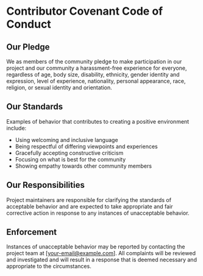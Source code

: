 # Contributor Covenant Code of Conduct

## Our Pledge

We as members of the community pledge to make participation in our project and our community a harassment-free experience for everyone, regardless of age, body size, disability, ethnicity, gender identity and expression, level of experience, nationality, personal appearance, race, religion, or sexual identity and orientation.

## Our Standards

Examples of behavior that contributes to creating a positive environment include:
- Using welcoming and inclusive language
- Being respectful of differing viewpoints and experiences
- Gracefully accepting constructive criticism
- Focusing on what is best for the community
- Showing empathy towards other community members

## Our Responsibilities

Project maintainers are responsible for clarifying the standards of acceptable behavior and are expected to take appropriate and fair corrective action in response to any instances of unacceptable behavior.

## Enforcement

Instances of unacceptable behavior may be reported by contacting the project team at [your-email@example.com]. All complaints will be reviewed and investigated and will result in a response that is deemed necessary and appropriate to the circumstances.
